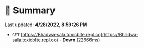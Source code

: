 # 📖 Summary
Last updated: **4/28/2022, 8:59:26 PM**

- `GET` [https://Bhadwa-sala.toxicblte.repl.co](https://Bhadwa-sala.toxicblte.repl.co) - **Down** (22666ms)
